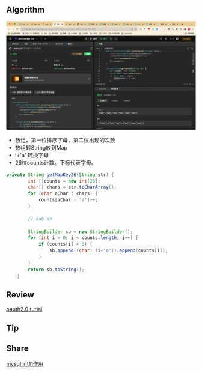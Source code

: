 ## Algorithm

![算法](../../../images/temp/sisyphus-2023-11-19-lc.png)

- 数组，第一位排序字母，第二位出现的次数
- 数组转String放到Map
- i+'a' 转换字母
- 26位counts计数。下标代表字母。
```java
private String getMapKey26(String str) {
        int []counts = new int[26];
        char[] chars = str.toCharArray();
        for (char aChar : chars) {
            counts[aChar - 'a']++;
        }
        
        // aab ab

        StringBuilder sb = new StringBuilder();
        for (int i = 0; i < counts.length; i++) {
            if (counts[i] > 0) {
                sb.append((char) (i+'a')).append(counts[i]);
            }
        }
        return sb.toString();
    }
```
## Review

[oauth2.0 turial](https://www.digitalocean.com/community/tutorials/an-introduction-to-oauth-2)

## Tip


## Share

[mysql int11作用](https://editor.csdn.net/md/?articleId=134449059)
